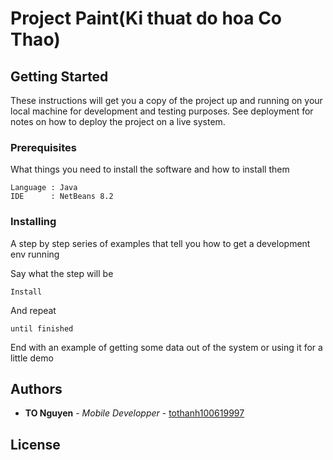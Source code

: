 # Project Paint(Ki thuat do hoa Co Thao)

## Getting Started

These instructions will get you a copy of the project up and running on your local machine for development and testing purposes. See deployment for notes on how to deploy the project on a live system.

### Prerequisites

What things you need to install the software and how to install them

```
Language : Java
IDE      : NetBeans 8.2

```

### Installing

A step by step series of examples that tell you how to get a development env running

Say what the step will be

```
Install
```

And repeat

```
until finished
```

End with an example of getting some data out of the system or using it for a little demo


## Authors

* **TO Nguyen** - *Mobile Developper* - [tothanh100619997](https://github.com/tothanh100619997)



## License


